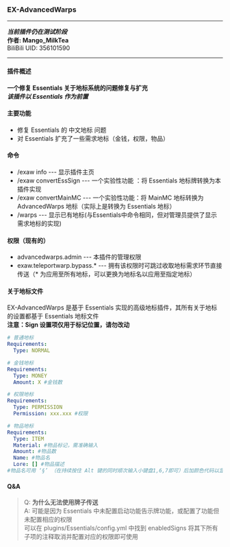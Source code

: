 ### EX-AdvancedWarps  
___  
___当前插件仍在测试阶段___  
__作者: Mango_MilkTea__  
BiliBili UID: 356101590  
___  

#### 插件概述  
__一个修复 Essentials 关于地标系统的问题修复与扩充__  
___该插件以 Essentials 作为前置___  

#### 主要功能 
- 修复 Essentials 的 中文地标 问题  
- 对 Essentials 扩充了一些需求地标（金钱，权限，物品）  

#### 命令  
- /exaw info  ---  显示插件主页  
- /exaw convertEssSign   ---   一个实验性功能 ：将 Essentials 地标牌转换为本插件实现
- /exaw convertMainMC   ---   一个实验性功能：将 MainMC 地标转换为 AdvancedWarps 地标（实际上是转换为 Essentials 地标）
- /warps      ---  显示已有地标(与Essentials中命令相同，但对管理员提供了显示需求地标的实现)  

#### 权限（现有的）
- advancedwarps.admin          ---   本插件的管理权限
- exaw.teleportwarp.bypass.*   ---   拥有该权限时可跳过收取地标需求环节直接传送（* 为应用至所有地标，可以更换为地标名以应用至指定地标）

#### 关于地标文件
EX-AdvancedWarps 是基于 Essentials 实现的高级地标插件，其所有关于地标的设置都基于 Essentials 地标文件  
__注意：Sign 设置项仅用于标记位置，请勿改动__  
```yaml
# 普通地标
Requirements: 
  Type: NORMAL
```

```yaml
# 金钱地标
Requirements:
  Type: MONEY
  Amount: X #金钱数
```

```yaml
# 权限地标
Requirements: 
  Type: PERMISSION
  Permission: xxx.xxx #权限
```

```yaml
# 物品地标
Requirements: 
  Type: ITEM
  Material: #物品标记，需准确输入
  Amount: #物品数
  Name: #物品名
  Lore: [] #物品描述
#物品名可用 ‘§’ （在持续按住 Alt 键的同时顺次输入小键盘1,6,7即可）后加颜色代码以显示颜色
```

#### Q&A
> Q: __为什么无法使用牌子传送__  
> A: 可能是因为 Essentials 中未配置启动功能告示牌功能，或配置了功能但未配置相应的权限  
>    可以在 plugins/Essentials/config.yml 中找到 enabledSigns 将其下所有子项的注释取消并配置对应的权限即可使用  
